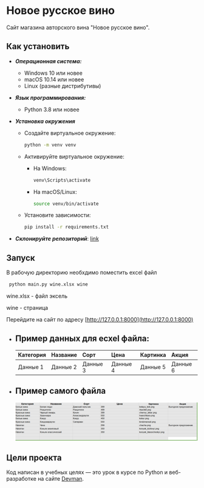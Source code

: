 # Новое русское вино

Сайт магазина авторского вина "Новое русское вино".

  ## Как установить

  - ***Операционная система:***  
    - Windows 10 или новее
    - macOS 10.14 или новее
    - Linux (разные дистрибутивы)


  - ***Язык программирования:***  
    - Python 3.8 или новее


  - ***Установка окружения***
    - Создайте виртуальное окружение:
        ```bash
        python -m venv venv
        ```

    - Активируйте виртуальное окружение:
    
      - На Windows:
        ```bash
        venv\Scripts\activate
        ```
      - На macOS/Linux:
        ```bash
        source venv/bin/activate
        ```

    - Установите зависимости:
        ```bash
        pip install -r requirements.txt
        ```

  - ***Склонируйте репозиторий***:
  [link](https://github.com/ArtyomRom/wine.git)

  ## Запуск
В рабочую директорию необхдимо поместить excel файл

  ```bash
   python main.py wine.xlsx wine
  ```
wine.xlsx - файл эксель

wine - страница

  Перейдите на сайт по адресу [http://127.0.0.1:8000](http://127.0.0.1:8000)
  - ## Пример данных для ecxel файла: 

    | Категория | Название | Сорт      | Цена     | Картинка | Акция       |
    |-----------|----------|-----------|----------|----------|-------------|
    | Данные 1  | Данные 2  | Данные 3 | Данные 4 | Данные 5 | Данные  6   |
    
  - ## Пример самого файла
    ![img_1.png](img_1.png)



## Цели проекта

Код написан в учебных целях — это урок в курсе по Python и веб-разработке на сайте [Devman](https://dvmn.org).

 